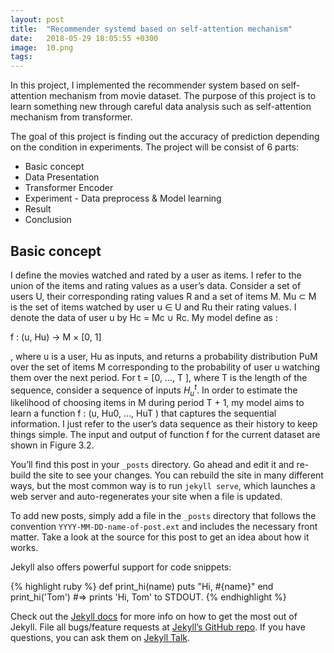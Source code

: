 ```yaml
---
layout: post
title:  "Recommender systemd based on self-attention mechanism"
date:   2018-05-29 18:05:55 +0300
image:  10.png
tags:   
---
```

In this project, I implemented the recommender system based on self-attention mechanism from movie dataset. The purpose of this project is to learn something new through careful data analysis such as self-attention mechanism from transformer.

The goal of this project is finding out the accuracy of prediction depending on the condition in experiments. The project will be consist of 6 parts:

* Basic concept
* Data Presentation
* Transformer Encoder
* Experiment - Data preprocess & Model learning
* Result
* Conclusion


## Basic concept
I define the movies watched and rated by a user as items. I refer to the union of the items and rating values as a user’s data. Consider a set of users U, their corresponding rating values R and a set of items M. Mu ⊂ M is the set of items watched by user u ∈ U and Ru their rating values. I denote the data of user u by Hc = Mc ∪ Rc. My model define as :

f : (u, Hu) → M × [0, 1]

, where u is a user, Hu as inputs, and returns a probability distribution PuM over the set of items M corresponding to the probability of user u watching them over the next period. For t = [0, ..., T ], where T is the length of the sequence, consider a sequence of inputs $H_u^t$. In order to estimate the likelihood of choosing items in M during period T + 1, my model aims to learn a function f : (u, Hu0, ..., HuT ) that captures the sequential information. I just refer to the user’s data sequence as their history to keep things simple. The input and output of function f for the current dataset are shown in Figure 3.2.


You’ll find this post in your `_posts` directory. Go ahead and edit it and re-build the site to see your changes. You can rebuild the site in many different ways, but the most common way is to run `jekyll serve`, which launches a web server and auto-regenerates your site when a file is updated.

To add new posts, simply add a file in the `_posts` directory that follows the convention `YYYY-MM-DD-name-of-post.ext` and includes the necessary front matter. Take a look at the source for this post to get an idea about how it works.

Jekyll also offers powerful support for code snippets:

{% highlight ruby %}
def print_hi(name)
  puts "Hi, #{name}"
end
print_hi('Tom')
#=> prints 'Hi, Tom' to STDOUT.
{% endhighlight %}

Check out the [Jekyll docs][jekyll-docs] for more info on how to get the most out of Jekyll. File all bugs/feature requests at [Jekyll’s GitHub repo][jekyll-gh]. If you have questions, you can ask them on [Jekyll Talk][jekyll-talk].

[jekyll-docs]: https://jekyllrb.com/docs/home
[jekyll-gh]:   https://github.com/jekyll/jekyll
[jekyll-talk]: https://talk.jekyllrb.com/
